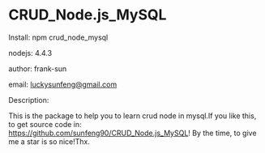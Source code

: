 # CRUD_Node.js_MySQL

Install: npm crud_node_mysql

nodejs:  4.4.3

author:  frank-sun

email:   luckysunfeng@gmail.com

Description:
  
This is the package to help you to learn crud node in mysql.If you like this, to get source code in: https://github.com/sunfeng90/CRUD_Node.js_MySQL! By the time, to give me a star is so nice!Thx.


   
